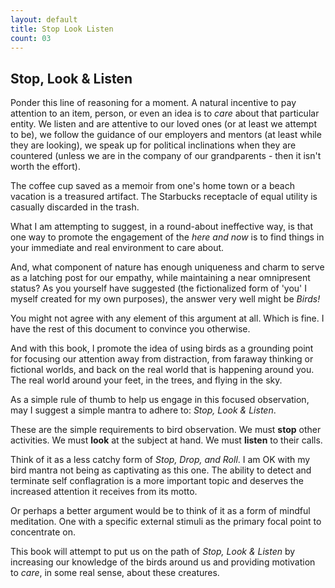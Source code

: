 ```yaml
---
layout: default
title: Stop Look Listen
count: 03
---
```


## Stop, Look & Listen

Ponder this line of reasoning for a moment. A natural incentive to pay attention to an item, person, or even an idea is to _care_ about that particular entity. We listen and are attentive to our loved ones (or at least we attempt to be), we follow the guidance of our employers and mentors (at least while they are looking), we speak up for political inclinations when they are countered (unless we are in the company of our grandparents - then it isn't worth the effort). 

The coffee cup saved as a memoir from one's home town or a beach vacation is a treasured artifact. The Starbucks receptacle of equal utility is casually discarded in the trash. 

What I am attempting to suggest, in a round-about ineffective way, is that one way to promote the engagement of the _here and now_ is to find things in your immediate and real environment to care about. 

And, what component of nature has enough uniqueness and charm to serve as a latching post for our empathy, while maintaining a near omnipresent status? As you yourself have suggested (the fictionalized form of 'you' I myself created for my own purposes), the answer very well might be _Birds!_

You might not agree with any element of this argument at all. Which is fine. I have the rest of this document to convince you otherwise. 

And with this book, I promote the idea of using birds as a grounding point for focusing our attention away from distraction, from faraway thinking or fictional worlds, and back on the real world that is happening around you. The real world around your feet, in the trees, and flying in the sky.

As a simple rule of thumb to help us engage in this focused observation, may I suggest a simple mantra to adhere to: _Stop, Look & Listen_.

These are the simple requirements to bird observation. We must __stop__ other activities. We must __look__ at the subject at hand. We must __listen__ to their calls.

Think of it as a less catchy form of _Stop, Drop, and Roll_. I am OK with my bird mantra not being as captivating as this one. The ability to detect and terminate self conflagration is a more important topic and deserves the increased attention it receives from its motto.

Or perhaps a better argument would be to think of it as a form of mindful meditation. One with a specific external stimuli as the primary focal point to concentrate on. 

This book will attempt to put us on the path of _Stop, Look & Listen_ by increasing our knowledge of the birds around us and providing motivation to _care_, in some real sense, about these creatures. 

